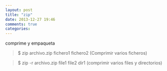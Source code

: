 ```yaml
---
layout: post
title: "zip"
date: 2013-12-27 19:46
comments: true
categories: 
---
```

comprime y empaqueta 

>$ zip archivo.zip fichero1 fichero2 (Comprimir varios ficheros)

>$ zip -r archivo.zip file1 file2 dir1 (comprimir varios files y directorios)

